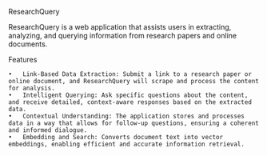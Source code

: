 ResearchQuery

ResearchQuery is a web application that assists users in extracting, analyzing, and querying information from research papers and online documents.

Features

    •	Link-Based Data Extraction: Submit a link to a research paper or online document, and ResearchQuery will scrape and process the content for analysis.
    •	Intelligent Querying: Ask specific questions about the content, and receive detailed, context-aware responses based on the extracted data.
    •	Contextual Understanding: The application stores and processes data in a way that allows for follow-up questions, ensuring a coherent and informed dialogue.
    •	Embedding and Search: Converts document text into vector embeddings, enabling efficient and accurate information retrieval.
